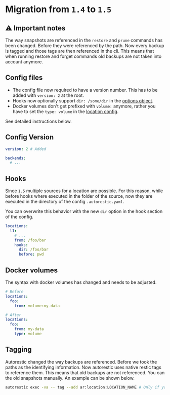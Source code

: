 # Migration from `1.4` to `1.5`

## ⚠️ Important notes

The way snapshots are referenced in the `restore` and `prune` commands has been changed. Before they were referenced by the path. Now every backup is tagged and those tags are then referenced in the cli. This means that when running restore and forget commands old backups are not taken into account anymore.

## Config files

- The config file now required to have a version number. This has to be added with `version: 2` at the root.
- Hooks now optionally support `dir: /some/dir` in the [options object](https://pkg.go.dev/github.com/cseitz-forks/autorestic/internal#Hooks).
- Docker volumes don't get prefixed with `volume:` anymore, rather you have to set the `type: volume` in the [location config](https://pkg.go.dev/github.com/cseitz-forks/autorestic/internal#Hooks).

See detailed instructions below.

## Config Version

```yaml
version: 2 # Added

backends:
  # ...
```

## Hooks

Since `1.5` multiple sources for a location are possible.
For this reason, while before hooks where executed in the folder of the source, now they are executed in the directory of the config `.autorestic.yaml`.

You can overwrite this behavior with the new `dir` option in the hook section of the config.

```yaml
locations:
  l1:
    # ...
    from: /foo/bar
    hooks:
      dir: /foo/bar
      before: pwd
```

## Docker volumes

The syntax with docker volumes has changed and needs to be adjusted.

```yaml
# Before
locations:
  foo:
    from: volume:my-data
```

```yaml
# After
locations:
  foo:
    from: my-data
    type: volume
```

## Tagging

Autorestic changed the way backups are referenced. Before we took the paths as the identifying information. Now autorestic uses native restic tags to reference them. This means that old backups are not referenced. You can the old snapshots manually. An example can be shown below.

```bash
autorestic exec -va -- tag --add ar:location:LOCATION_NAME # Only if you have only one location
```
